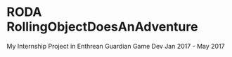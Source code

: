 # RODA RollingObjectDoesAnAdventure
My Internship Project in Enthrean Guardian Game Dev
Jan 2017 - May 2017

